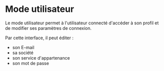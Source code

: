 # Mode utilisateur


Le mode utilisateur permet à l'utilisateur connecté d'accéder à son profil et de modifier ses paramètres de connexion. 

Par cette interface, il peut éditer : 
 - son E-mail
 - sa société
 - son service d'appartenance
 - son mot de passe

